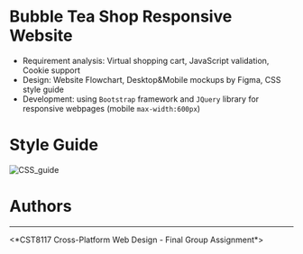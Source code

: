 # Bubble Tea Shop Responsive Website
- Requirement analysis: Virtual shopping cart, JavaScript validation, Cookie support
- Design: Website Flowchart, Desktop&Mobile mockups by Figma, CSS style guide
- Development: using `Bootstrap` framework and `JQuery` library for responsive webpages (mobile `max-width:600px`)
# Style Guide
![CSS_guide](https://user-images.githubusercontent.com/58931129/162600235-ac176d26-4232-4a7e-a8a6-a70c881d587b.png)

# Authors

<hr>
<*CST8117 Cross-Platform Web Design - Final Group Assignment*>
